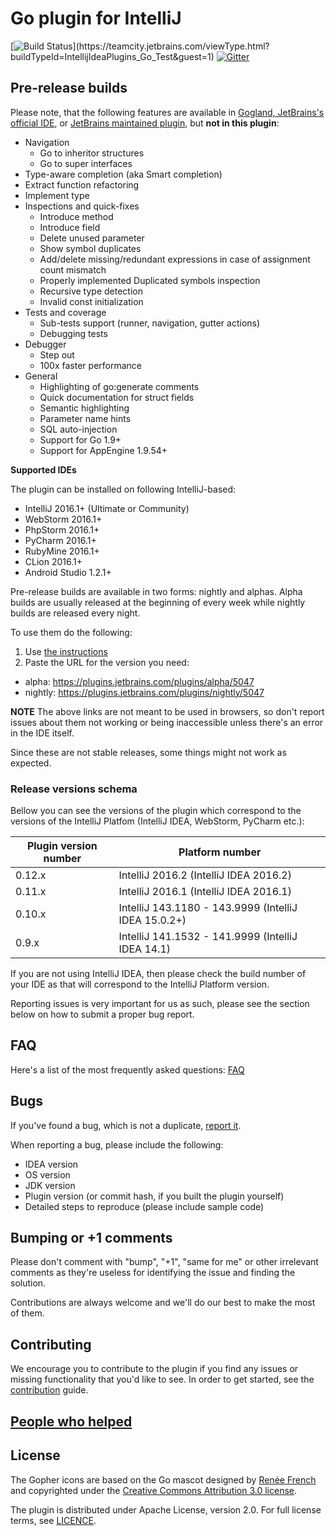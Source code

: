 # Go plugin for IntelliJ

[![Build Status](https://teamcity.jetbrains.com/app/rest/builds/buildType:(id:IntellijIdeaPlugins_Go_Test)/statusIcon.svg?guest=1)](https://teamcity.jetbrains.com/viewType.html?buildTypeId=IntellijIdeaPlugins_Go_Test&guest=1) [![Gitter](https://badges.gitter.im/Join%20Chat.svg)](https://gitter.im/go-lang-plugin-org/go-lang-idea-plugin?utm_source=badge&utm_medium=badge&utm_campaign=pr-badge&utm_content=badge)
## Pre-release builds

Please note, that the following features are available in [Gogland, JetBrains's official IDE](https://www.jetbrains.com/go/), or [JetBrains maintained plugin](https://plugins.jetbrains.com/plugin/9568-go), but **not in this plugin**:

- Navigation
  - Go to inheritor structures
  - Go to super interfaces
- Type-aware completion (aka Smart completion)
- Extract function refactoring
- Implement type
- Inspections and quick-fixes
    - Introduce method
    - Introduce field
    - Delete unused parameter
    - Show symbol duplicates
    - Add/delete missing/redundant expressions in case of assignment count mismatch
    - Properly implemented Duplicated symbols inspection
    - Recursive type detection
    - Invalid const initialization
- Tests and coverage
    - Sub-tests support (runner, navigation, gutter actions)
    - Debugging tests
- Debugger
    - Step out
    - 100x faster performance
- General
    - Highlighting of go:generate comments
    - Quick documentation for struct fields
    - Semantic highlighting
    - Parameter name hints
    - SQL auto-injection
    - Support for Go 1.9+
    - Support for AppEngine 1.9.54+


**Supported IDEs**

The plugin can be installed on following IntelliJ-based:

- IntelliJ 2016.1+ (Ultimate or Community)
- WebStorm 2016.1+
- PhpStorm 2016.1+
- PyCharm 2016.1+
- RubyMine 2016.1+
- CLion 2016.1+
- Android Studio 1.2.1+

Pre-release builds are available in two forms: nightly and alphas. Alpha builds are usually released at the beginning of every week while nightly builds are released every night.

To use them do the following:

1. Use [the instructions](https://www.jetbrains.com/idea/help/managing-enterprise-plugin-repositories.html)
1. Paste the URL for the version you need:
 - alpha: https://plugins.jetbrains.com/plugins/alpha/5047
 - nightly: https://plugins.jetbrains.com/plugins/nightly/5047

**NOTE**
The above links are not meant to be used in browsers, so don't report issues
about them not working or being inaccessible unless there's an error in the IDE itself.

Since these are not stable releases, some things might not work as expected.

### Release versions schema

Bellow you can see the versions of the plugin which correspond to the versions of the 
IntelliJ Platfom (IntelliJ IDEA, WebStorm, PyCharm etc.):

| Plugin version number | Platform number |
| ---- | --- |
| 0.12.x | IntelliJ 2016.2 (IntelliJ IDEA 2016.2) | 
| 0.11.x | IntelliJ 2016.1 (IntelliJ IDEA 2016.1) | 
| 0.10.x | IntelliJ 143.1180 - 143.9999 (IntelliJ IDEA 15.0.2+) | 
| 0.9.x | IntelliJ 141.1532 - 141.9999 (IntelliJ IDEA 14.1) |
 
 If you are not using IntelliJ IDEA, then please check the build number of your IDE
 as that will correspond to the IntelliJ Platform version.

Reporting issues is very important for us as such, please see the section below
on how to submit a proper bug report.

## FAQ

Here's a list of the most frequently asked questions: [FAQ](https://github.com/go-lang-plugin-org/go-lang-idea-plugin/wiki/FAQ)
 
## Bugs

If you've found a bug, which is not a duplicate, [report it](http://github.com/go-lang-plugin-org/go-lang-idea-plugin/issues).

When reporting a bug, please include the following:
- IDEA version
- OS version
- JDK version
- Plugin version (or commit hash, if you built the plugin yourself)
- Detailed steps to reproduce (please include sample code)

## Bumping or +1 comments

Please don't comment with "bump", "+1", "same for me" or other irrelevant comments as they're useless for identifying the issue and finding the solution.

Contributions are always welcome and we'll do our best to make the most of them.

## Contributing

We encourage you to contribute to the plugin if you find any issues or missing
functionality that you'd like to see. In order to get started, see the
[contribution](CONTRIBUTING.md) guide.

## [People who helped](https://github.com/go-lang-plugin-org/go-lang-idea-plugin/graphs/contributors)

## License

The Gopher icons are based on the Go mascot designed by [Renée French](http://reneefrench.blogspot.com/) and copyrighted under the [Creative Commons Attribution 3.0 license](http://creativecommons.org/licenses/by/3.0/us/).

The plugin is distributed under Apache License, version 2.0. For full license terms, see [LICENCE](https://github.com/go-lang-plugin-org/go-lang-idea-plugin/blob/master/LICENCE).
